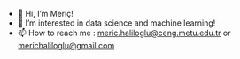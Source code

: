 - 👋 Hi, I’m Meriç!
- 👀 I’m interested in data science and machine learning!
- 📫 How to reach me : meric.haliloglu@ceng.metu.edu.tr or merichaliloglu@gmail.com

<!---
feladorhet/feladorhet is a ✨ special ✨ repository because its `README.md` (this file) appears on your GitHub profile.
You can click the Preview link to take a look at your changes.
--->
